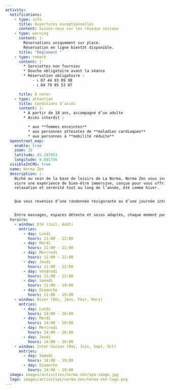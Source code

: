 ```yaml
---
activity:
  notifications:
    - type: info
      title: Ouvertures exceptionnelles
      content: Suivez-nous sur les réseaux sociaux
    - type: warning
      content: |-
        Réservations uniquement sur place.
        Réservation en ligne bientôt disponible.
      title: "Règlement "
    - type: remark
      content: |-
        * Serviettes non fournies
        * Douche obligatoire avant la séance
        * Réservation obligatoire : 
            - 📞 07 44 93 09 98
            - 📞 04 79 05 53 07

      title: À noter
    - type: attention
      title: Conditions d’accès
      content: |-
        * À partir de 10 ans, accompagné d’un adulte
        * Accès interdit :

          * aux **femmes enceintes**
          * aux personnes atteintes de **maladies cardiaques**
          * aux personnes à **mobilité réduite**
  openstreet_map:
    enable: true
    zoom: 15
    latitude: 45.197853
    longitude: 6.691756
  visibleInCMS: true
  name: Norma Zen
  description: |-
    Niché au sein de la base de loisirs de La Norma, Norma Zen vous invite à
    vivre une expérience de bien-être immersive, conçue pour vous offrir
    relaxation et sérénité tout au long de l’année, été comme hiver.


    Que vous reveniez d’une randonnée revigorante ou d’une journée intense sur les pistes de ski, Norma Zen est l’endroit idéal pour décompresser et prendre soin de vous. Imaginez-vous, bercé par une atmosphère apaisante, face à une vue imprenable sur les sommets majestueux, qu’ils soient parés de leur manteau verdoyant en été ou scintillant sous la neige en hiver.


    Entre massages, espaces détente et soins adaptés, chaque moment passé chez Norma Zen est une parenthèse enchantée, où le corps et l’esprit retrouvent équilibre et harmonie. Laissez-vous envelopper par cette bulle de douceur au cœur d’un décor naturel exceptionnel, véritable invitation à la détente et à la reconnexion avec soi-même.
  horaire:
    - window: Eté (Juil, Août)
      entries:
        - day: Lundi
          hours: 11:00 - 22:00
        - day: Mardi
          hours: 11:00 - 22:00
        - day: Mercredi
          hours: 11:00 - 22:00
        - day: Jeudi
          hours: 11:00 - 22:00
        - day: Vendredi
          hours: 11:00 - 22:00
        - day: Samedi
          hours: 11:00 - 19:00
        - day: Dimanche
          hours: 11:00 - 19:00
    - window: Hiver (Déc, Janv, Févr, Mars)
      entries:
        - day: Lundi
          hours: 14:00 - 20:00
        - day: Mardi
          hours: 14:00 - 20:00
        - day: Mercredi
          hours: 14:00 - 20:00
        - day: Jeudi
          hours: 14:00 - 20:00
    - window: Inter-Saison (Mai, Juin, Sept, Oct)
      entries:
        - day: Samedi
          hours: 14:00 - 19:00
        - day: Dimanche
          hours: 14:00 - 19:00
  image: images/activities/norma-zen/spa-image.jpg
  logo: images/activities/norma-zen/norma-zen-logo.png 
---
```


